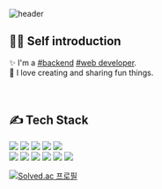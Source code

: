 ![header](https://capsule-render.vercel.app/api?type=waving&height=200&color=gradient&text="We%20build%20products%20we%20believe%20in."&reversal=false&section=header&fontAlignY=35&fontSize=20&animation=fadeIn)

## 👨‍💻 Self introduction
✨ I'm a [#backend](https://en.wikipedia.org/wiki/Frontend_and_backend) [#web developer](https://en.wikipedia.org/wiki/Web_developer).  
🚀 I love creating and sharing fun things.
</br></br></br>
## ✍️ Tech Stack
<img src="https://img.shields.io/badge/JAVA-FFFFFF?style=flat-square&logo=openjdk&logoColor=FF7300"/>  <img src="https://img.shields.io/badge/SpringBoot-FFFFFF?style=flat-square&logo=springboot&logoColor=6DB33F"/>  <img src="https://img.shields.io/badge/Python-FFFFFF?style=flat-square&logo=python&logoColor=3776AB"/>  <img src="https://img.shields.io/badge/Django-FFFFFF?style=flat-square&logo=django&logoColor=092E20"/>  <img src="https://img.shields.io/badge/Nginx-FFFFFF?style=flat-square&logo=nginx&logoColor=009639"/>  
<img src="https://img.shields.io/badge/PostgreSQL-FFFFFF?style=flat-square&logo=postgresql&logoColor=4169E1"/>  <img src="https://img.shields.io/badge/MariaDB-FFFFFF?style=flat-square&logo=mariadbfoundation&logoColor=003545"/>  <img src="https://img.shields.io/badge/ElasticSearch-FFFFFF?style=flat-square&logo=elasticsearch&logoColor=yellow"/>  <img src="https://img.shields.io/badge/Jenkins-FFFFFF?style=flat-square&logo=jenkins&logoColor=D24939"/>  <img src="https://img.shields.io/badge/Docker-FFFFFF?style=flat-square&logo=docker&logoColor=2496ED"/>  <img src="https://img.shields.io/badge/Kubernetes-FFFFFF?style=flat-square&logo=kubernetes&logoColor=326CE5"/>  

[![Solved.ac
프로필](http://mazassumnida.wtf/api/mini/generate_badge?boj=ehdrud1129)](https://solved.ac/ehdrud1129)
</br></br></br>
<!-- https://simpleicons.org-->

<!--
![Anurag's GitHub stats](https://github-readme-stats.vercel.app/api?username=nohdonggyeong&show_icons=true&theme=radical)
-->

<!--
**nohdonggyeong/nohdonggyeong** is a ✨ _special_ ✨ repository because its `README.md` (this file) appears on your GitHub profile.

Here are some ideas to get you started:

- 🔭 I’m currently working on ...
- 🌱 I’m currently learning ...
- 👯 I’m looking to collaborate on ...
- 🤔 I’m looking for help with ...
- 💬 Ask me about ...
- 📫 How to reach me: ...
- 😄 Pronouns: ...
- ⚡ Fun fact: ...
-->
